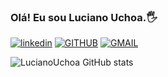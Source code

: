 ### Olá! Eu sou Luciano Uchoa.🖐

[![linkedin](https://img.shields.io/badge/LinkedIn-0077B5?style=for-the-badge&logo=linkedin&logoColor=white)](https://linkedin.com/in/luciano-da-silva-a561586a)
[![GITHUB](https://img.shields.io/badge/GitHub-100000?style=for-the-badge&logo=github&logoColor=white)](https://github.com/lucianod44)
[![GMAIL](https://img.shields.io/badge/Gmail-D14836?style=for-the-badge&logo=gmail&logoColor=white)](https://lucianod44@gmail.com)

![LucianoUchoa GitHub stats](https://github-readme-stats.vercel.app/api?username=lucianod44&show_icons=true&theme=dracula)
